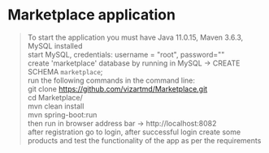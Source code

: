 # Marketplace application
> To start the application you must have Java 11.0.15, Maven 3.6.3, MySQL installed<br />
> start MySQL, credentials: username = "root", password=""<br />
> create 'marketplace' database by running in MySQL -> CREATE SCHEMA `marketplace`;<br />
> run the following commands in the command line:<br />
> git clone https://github.com/vizartmd/Marketplace.git<br />
> cd Marketplace/<br />
> mvn clean install<br />
> mvn spring-boot:run<br />
> then run in browser address bar -> http://localhost:8082<br />
> after registration go to login, after successful login create some products and test the functionality of the app as per the requirements<br />





